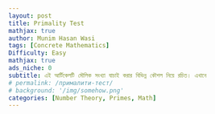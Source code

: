 ```yaml
---
layout: post
title: Primality Test
mathjax: true
author: Munim Hasan Wasi
tags: [Concrete Mathematics]
Difficulty: Easy
mathjax: true
ads_niche: 0
subtitle: এই আর্টিকেলটি মৌলিক সংখ্যা যাচাই করার বিভিন্ন কৌশল নিয়ে রচিত। এখানে   
# permalink: /прималити-тест/
# background: '/img/somehow.png'
categories: [Number Theory, Primes, Math]
---
```


